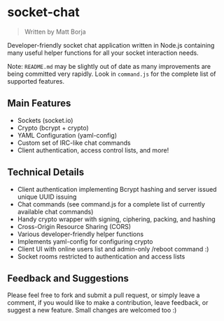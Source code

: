 # socket-chat

> Written by Matt Borja

Developer-friendly socket chat application written in Node.js containing many useful helper functions for all your socket interaction needs.

Note: `README.md` may be slightly out of date as many improvements are being committed very rapidly. Look in `command.js` for the complete list of supported features.

## Main Features

- Sockets (socket.io)
- Crypto (bcrypt + crypto)
- YAML Configuration (yaml-config)
- Custom set of IRC-like chat commands
- Client authentication, access control lists, and more!

## Technical Details

- Client authentication implementing Bcrypt hashing and server issued unique UUID issuing
- Chat commands (see command.js for a complete list of currently available chat commands)
- Handy crypto wrapper with signing, ciphering, packing, and hashing
- Cross-Origin Resource Sharing (CORS)
- Various developer-friendly helper functions
- Implements yaml-config for configuring crypto
- Client UI with online users list and admin-only /reboot command :)
- Socket rooms restricted to authentication and access lists

## Feedback and Suggestions

Please feel free to fork and submit a pull request, or simply leave a comment, if you would like to make a contribution, leave feedback, or suggest a new feature. Small changes are welcomed too :)

